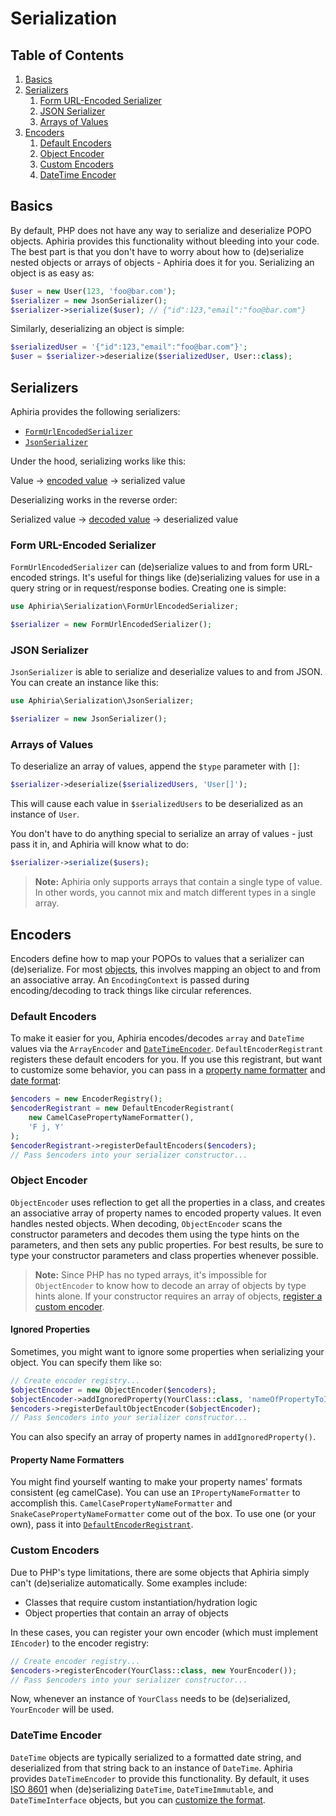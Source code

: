 <h1 id="doc-title">Serialization</h1>

<nav class="toc-nav" markdown="1">

<div class="toc-nav-contents" markdown="1">

<h2 id="table-of-contents">Table of Contents</h2>

1. [Basics](#basics)
2. [Serializers](#serializers)
   1. [Form URL-Encoded Serializer](#form-url-encoded-serializer)
   2. [JSON Serializer](#json-serializer)
   3. [Arrays of Values](#arrays-of-values)
3. [Encoders](#encoders)
   1. [Default Encoders](#default-encoders)
   2. [Object Encoder](#object-encoder)
   3. [Custom Encoders](#custom-encoders)
   4. [DateTime Encoder](#datetime-encoder)

</div>

</nav>

<h2 id="basics">Basics</h2>

By default, PHP does not have any way to serialize and deserialize POPO objects.  Aphiria provides this functionality without bleeding into your code.  The best part is that you don't have to worry about how to (de)serialize nested objects or arrays of objects - Aphiria does it for you.  Serializing an object is as easy as:

```php
$user = new User(123, 'foo@bar.com');
$serializer = new JsonSerializer();
$serializer->serialize($user); // {"id":123,"email":"foo@bar.com"}
```

Similarly, deserializing an object is simple:

```php
$serializedUser = '{"id":123,"email":"foo@bar.com"}';
$user = $serializer->deserialize($serializedUser, User::class);
```

<h2 id="serializers">Serializers</h2>

Aphiria provides the following serializers:

* [`FormUrlEncodedSerializer`](#form-url-encoded-serializer)
* [`JsonSerializer`](#json-serializer)

Under the hood, serializing works like this:

Value &rarr; [encoded value](#encoders) &rarr; serialized value

Deserializing works in the reverse order:

Serialized value &rarr; [decoded value](#encoders) &rarr; deserialized value

<h3 id="form-url-encoded-serializer">Form URL-Encoded Serializer</h3>

`FormUrlEncodedSerializer` can (de)serialize values to and from form URL-encoded strings.  It's useful for things like (de)serializing values for use in a query string or in request/response bodies.  Creating one is simple:

```php
use Aphiria\Serialization\FormUrlEncodedSerializer;

$serializer = new FormUrlEncodedSerializer();
```

<h3 id="json-serializer">JSON Serializer</h3>

`JsonSerializer` is able to serialize and deserialize values to and from JSON.  You can create an instance like this:

```php
use Aphiria\Serialization\JsonSerializer;

$serializer = new JsonSerializer();
```

<h3 id="arrays-of-values">Arrays of Values</h3>

To deserialize an array of values, append the `$type` parameter with `[]`:

```php
$serializer->deserialize($serializedUsers, 'User[]');
```

This will cause each value in `$serializedUsers` to be deserialized as an instance of `User`.

You don't have to do anything special to serialize an array of values - just pass it in, and Aphiria will know what to do:

```php
$serializer->serialize($users);
```

> **Note:** Aphiria only supports arrays that contain a single type of value.  In other words, you cannot mix and match different types in a single array.

<h2 id="encoders">Encoders</h2>

Encoders define how to map your POPOs to values that a serializer can (de)serialize.  For most [objects](#object-encoder), this involves mapping an object to and from an associative array.  An `EncodingContext` is passed during encoding/decoding to track things like circular references.

<h3 id="default-encoders">Default Encoders</h3>

To make it easier for you, Aphiria encodes/decodes `array` and `DateTime` values via the `ArrayEncoder` and [`DateTimeEncoder`](#datetime-encoder).  `DefaultEncoderRegistrant` registers these default encoders for you.  If you use this registrant, but want to customize some behavior, you can pass in a [property name formatter](#property-name-formatters) and [date format](#datetime-encoder):

```php
$encoders = new EncoderRegistry();
$encoderRegistrant = new DefaultEncoderRegistrant(
    new CamelCasePropertyNameFormatter(),
    'F j, Y'
);
$encoderRegistrant->registerDefaultEncoders($encoders);
// Pass $encoders into your serializer constructor...
```

<h3 id="object-encoder">Object Encoder</h3>

`ObjectEncoder` uses reflection to get all the properties in a class, and creates an associative array of property names to encoded property values.  It even handles nested objects.  When decoding, `ObjectEncoder` scans the constructor parameters and decodes them using the type hints on the parameters, and then sets any public properties.  For best results, be sure to type your constructor parameters and class properties whenever possible.

> **Note:** Since PHP has no typed arrays, it's impossible for `ObjectEncoder` to know how to decode an array of objects by type hints alone.  If your constructor requires an array of objects, [register a custom encoder](#custom-encoders).

<h4 id="ignored-properties">Ignored Properties</h4>

Sometimes, you might want to ignore some properties when serializing your object.  You can specify them like so:

```php
// Create encoder registry...
$objectEncoder = new ObjectEncoder($encoders);
$objectEncoder->addIgnoredProperty(YourClass::class, 'nameOfPropertyToIgnore');
$encoders->registerDefaultObjectEncoder($objectEncoder);
// Pass $encoders into your serializer constructor...
```

You can also specify an array of property names in `addIgnoredProperty()`.

<h4 id="property-name-formatters">Property Name Formatters</h4>

You might find yourself wanting to make your property names' formats consistent (eg camelCase).  You can use an `IPropertyNameFormatter` to accomplish this.  `CamelCasePropertyNameFormatter` and `SnakeCasePropertyNameFormatter` come out of the box.  To use one (or your own), pass it into [`DefaultEncoderRegistrant`](#default-encoders).

<h3 id="custom-encoders">Custom Encoders</h3>

Due to PHP's type limitations, there are some objects that Aphiria simply can't (de)serialize automatically.  Some examples include:

* Classes that require custom instantiation/hydration logic
* Object properties that contain an array of objects

In these cases, you can register your own encoder (which must implement `IEncoder`) to the encoder registry:

```php
// Create encoder registry...
$encoders->registerEncoder(YourClass::class, new YourEncoder());
// Pass $encoders into your serializer constructor...
```

Now, whenever an instance of `YourClass` needs to be (de)serialized, `YourEncoder` will be used.

<h3 id="datetime-encoder">DateTime Encoder</h3>

`DateTime` objects are typically serialized to a formatted date string, and deserialized from that string back to an instance of `DateTime`.  Aphiria provides `DateTimeEncoder` to provide this functionality. By default, it uses <a href="https://en.wikipedia.org/wiki/ISO_8601" target="_blank">ISO 8601</a> when (de)serializing `DateTime`, `DateTimeImmutable`, and `DateTimeInterface` objects, but you can [customize the format](#default-encoders).
